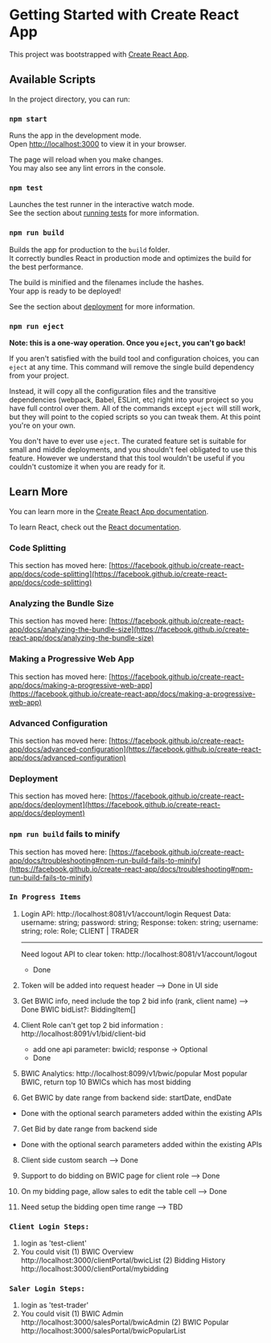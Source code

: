 # Getting Started with Create React App

This project was bootstrapped with [Create React App](https://github.com/facebook/create-react-app).

## Available Scripts

In the project directory, you can run:

### `npm start`

Runs the app in the development mode.\
Open [http://localhost:3000](http://localhost:3000) to view it in your browser.

The page will reload when you make changes.\
You may also see any lint errors in the console.

### `npm test`

Launches the test runner in the interactive watch mode.\
See the section about [running tests](https://facebook.github.io/create-react-app/docs/running-tests) for more information.

### `npm run build`

Builds the app for production to the `build` folder.\
It correctly bundles React in production mode and optimizes the build for the best performance.

The build is minified and the filenames include the hashes.\
Your app is ready to be deployed!

See the section about [deployment](https://facebook.github.io/create-react-app/docs/deployment) for more information.

### `npm run eject`

**Note: this is a one-way operation. Once you `eject`, you can't go back!**

If you aren't satisfied with the build tool and configuration choices, you can `eject` at any time. This command will remove the single build dependency from your project.

Instead, it will copy all the configuration files and the transitive dependencies (webpack, Babel, ESLint, etc) right into your project so you have full control over them. All of the commands except `eject` will still work, but they will point to the copied scripts so you can tweak them. At this point you're on your own.

You don't have to ever use `eject`. The curated feature set is suitable for small and middle deployments, and you shouldn't feel obligated to use this feature. However we understand that this tool wouldn't be useful if you couldn't customize it when you are ready for it.

## Learn More

You can learn more in the [Create React App documentation](https://facebook.github.io/create-react-app/docs/getting-started).

To learn React, check out the [React documentation](https://reactjs.org/).

### Code Splitting

This section has moved here: [https://facebook.github.io/create-react-app/docs/code-splitting](https://facebook.github.io/create-react-app/docs/code-splitting)

### Analyzing the Bundle Size

This section has moved here: [https://facebook.github.io/create-react-app/docs/analyzing-the-bundle-size](https://facebook.github.io/create-react-app/docs/analyzing-the-bundle-size)

### Making a Progressive Web App

This section has moved here: [https://facebook.github.io/create-react-app/docs/making-a-progressive-web-app](https://facebook.github.io/create-react-app/docs/making-a-progressive-web-app)

### Advanced Configuration

This section has moved here: [https://facebook.github.io/create-react-app/docs/advanced-configuration](https://facebook.github.io/create-react-app/docs/advanced-configuration)

### Deployment

This section has moved here: [https://facebook.github.io/create-react-app/docs/deployment](https://facebook.github.io/create-react-app/docs/deployment)

### `npm run build` fails to minify

This section has moved here: [https://facebook.github.io/create-react-app/docs/troubleshooting#npm-run-build-fails-to-minify](https://facebook.github.io/create-react-app/docs/troubleshooting#npm-run-build-fails-to-minify)

### `In Progress Items`

1. Login API: http://localhost:8081/v1/account/login
    Request Data:
      username: string;
      password: string;
    Response: 
        token: string;
        username: string;
        role: Role; CLIENT | TRADER

    -------
    Need logout API to clear token: http://localhost:8081/v1/account/logout
    - Done

2. Token will be added into request header --> Done in UI side

3. Get BWIC info, need include the top 2 bid info (rank, client name) --> Done
    BWIC
        bidList?: BiddingItem[]

4. Client Role can't get top 2 bid information : http://localhost:8091/v1/bid/client-bid
   - add one api parameter: bwicId; response -> Optional<Bid>
   - Done

5. BWIC Analytics: http://localhost:8099/v1/bwic/popular
   Most popular BWIC, return top 10 BWICs which has most bidding
   
6. Get BWIC by date range from backend side:
    startDate, endDate
- Done with the optional search parameters added within the existing APIs

7. Get Bid by date range from backend side
- Done with the optional search parameters added within the existing APIs

8. Client side custom search --> Done

9. Support to do bidding on BWIC page for client role --> Done

10. On my bidding page, allow sales to edit the table cell --> Done

11. Need setup the bidding open time range --> TBD


### `Client Login Steps:`

1. login as 'test-client'
2. You could visit 
(1) BWIC Overview http://localhost:3000/clientPortal/bwicList 
(2) Bidding History http://localhost:3000/clientPortal/mybidding


### `Saler Login Steps:`

1. login as 'test-trader'
2. You could visit 
(1) BWIC Admin http://localhost:3000/salesPortal/bwicAdmin 
(2) BWIC Popular http://localhost:3000/salesPortal/bwicPopularList

